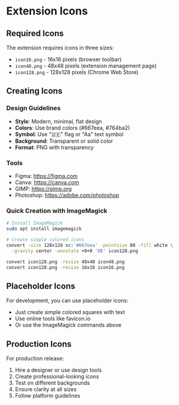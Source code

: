 # Extension Icons

## Required Icons

The extension requires icons in three sizes:
- `icon16.png` - 16x16 pixels (browser toolbar)
- `icon48.png` - 48x48 pixels (extension management page)
- `icon128.png` - 128x128 pixels (Chrome Web Store)

## Creating Icons

### Design Guidelines
- **Style**: Modern, minimal, flat design
- **Colors**: Use brand colors (#667eea, #764ba2)
- **Symbol**: Use "🇩🇪" flag or "Aa" text symbol
- **Background**: Transparent or solid color
- **Format**: PNG with transparency

### Tools
- Figma: https://figma.com
- Canva: https://canva.com
- GIMP: https://gimp.org
- Photoshop: https://adobe.com/photoshop

### Quick Creation with ImageMagick

```bash
# Install ImageMagick
sudo apt install imagemagick

# Create simple colored icons
convert -size 128x128 xc:'#667eea' -pointsize 80 -fill white \
  -gravity center -annotate +0+0 'DE' icon128.png

convert icon128.png -resize 48x48 icon48.png
convert icon128.png -resize 16x16 icon16.png
```

## Placeholder Icons

For development, you can use placeholder icons:
- Just create simple colored squares with text
- Use online tools like favicon.io
- Or use the ImageMagick commands above

## Production Icons

For production release:
1. Hire a designer or use design tools
2. Create professional-looking icons
3. Test on different backgrounds
4. Ensure clarity at all sizes
5. Follow platform guidelines
